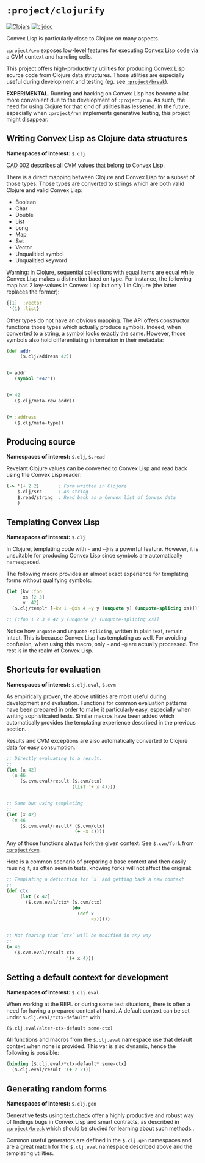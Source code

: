 # `:project/clojurify`

[![Clojars](https://img.shields.io/clojars/v/world.convex/clojurify.clj.svg)](https://clojars.org/world.convex/clojurify.clj)
[![cljdoc](https://cljdoc.org/badge/world.convex/clojurify.clj)](https://cljdoc.org/d/world.convex/clojurify.clj/CURRENT)

Convex Lisp is particularly close to Clojure on many aspects.

[`:project/cvm`](../cvm) exposes low-level features for executing Convex Lisp code via a CVM context and handling cells.

This project offers high-productivity utilities for producing Convex Lisp source code from Clojure data structures. Those
utilities are especially useful during development and testing (eg. see [`:project/break`](../break)).


**EXPERIMENTAL**. Running and hacking on Convex Lisp has become a lot more convenient due to the development of `:project/run`.
As such, the need for using Clojure for that kind of utilities has lessened. In the future, especially when `:project/run`
implements generative testing, this project might disappear.


## Writing Convex Lisp as Clojure data structures

**Namespaces of interest:** `$.clj`

[CAD 002](https://github.com/Convex-Dev/design/blob/main/cad/002_values/README.md) describes all CVM values that belong
to Convex Lisp.

There is a direct mapping between Clojure and Convex Lisp for a subset of those types. Those types are converted to strings
which are both valid Clojure and valid Convex Lisp:

- Boolean
- Char
- Double
- List
- Long
- Map
- Set
- Vector
- Unqualitied symbol
- Unqualitied keyword

Warning: in Clojure, sequential collections with equal items are equal while Convex Lisp makes a distinction baed on type.
For instance, the following map has 2 key-values in Convex Lisp but only 1 in Clojure (the latter replaces the former):

```clojure
{[1]  :vector
 '(1) :list}
```

Other types do not have an obvious mapping. The API offers constructor functions those types which actually produce symbols.
Indeed, when converted to a string, a symbol looks exactly the same. However, those symbols also hold differentiating information
in their metadata:

```clojure
(def addr
     ($.clj/address 42))


(= addr
   (symbol "#42"))


(= 42
   ($.clj/meta-raw addr))


(= :address
   ($.clj/meta-type))
```


## Producing source

**Namespaces of interest:** `$.clj`, `$.read`

Revelant Clojure values can be converted to Convex Lisp and read back using the Convex Lisp reader:

```clojure
(-> '(+ 2 2)       ; Form written in Clojure
    $.clj/src      ; As string
    $.read/string  ; Read back as a Convex list of Convex data
    )
```


## Templating Convex Lisp

**Namespaces of interest:** `$.clj`

In Clojure, templating code with `~` and `~@` is a powerful feature. However, it is unsuitable for producing Convex Lisp since symbols
are automatically namespaced.

The following macro provides an almost exact experience for templating forms without qualifying symbols:

```clojure
(let [kw :foo
      xs [2 3]
      y  42]
  ($.clj/templ* [~kw 1 ~@xs 4 ~y y (unquote y) (unquote-splicing xs)]))

;; [:foo 1 2 3 4 42 y (unquote y) (unquote-splicing xs)]
```

Notice how `unquote` and `unquote-splicing`, written in plain text, remain intact. This is because Convex Lisp has templating as well.
For avoiding confusion, when using this macro, only `~` and `~@` are actually processed. The rest is in the realm of Convex Lisp.


## Shortcuts for evaluation

**Namespaces of interest:** `$.clj.eval`, `$.cvm`

As empirically proven, the above utilities are most useful during development and evaluation. Functions for common evaluation patterns
have been prepared in order to make it particularly easy, especially when writing sophisticated tests. Similar macros have been added
which automatically provides the templating experience described in the previous section.

Results and CVM exceptions are also automatically converted to Clojure data for easy consumption.

```clojure
;; Directly evaluating to a result.
;;
(let [x 42]
  (= 46
     ($.cvm.eval/result ($.cvm/ctx)
                        (list '+ x 4))))


;; Same but using templating
;;
(let [x 42]
  (= 46
     ($.cvm.eval/result* ($.cvm/ctx)
                         (+ ~x 4))))
```

Any of those functions always fork the given context. See `$.cvm/fork` from [`:project/cvm`](../cvm).

Here is a common scenario of preparing a base context and then easily reusing it, as often seen in tests, knowing
forks will not affect the original:

```clojure
;; Templating a definition for `x` and getting back a new context
;;
(def ctx
     (let [x 42]
       ($.cvm.eval/ctx* ($.cvm/ctx)
                        (do
                          (def x
                               ~x)))))


;; Not fearing that `ctx` will be modified in any way
;;
(= 46
   ($.cvm.eval/result ctx
                      '(+ x 4)))
```


## Setting a default context for development

**Namespaces of interest:** `$.clj.eval`

When working at the REPL or during some test situations, there is often a need for having a prepared context at hand. A default context
can be set under `$.clj.eval/*ctx-default*` with:

```clojure
($.clj.eval/alter-ctx-default some-ctx)

```

All functions and macros from the `$.clj.eval` namespace use that default context when none is provided. This var is also dynamic, hence
the following is possible:

```clojure
(binding [$.clj.eval/*ctx-default* some-ctx]
  ($.clj.eval/result '(+ 2 2)))
```


## Generating random forms

**Namespaces of interest:** `$.clj.gen`

Generative tests using [test.check](https://github.com/clojure/test.check) offer a highly productive and robust way of findings bugs in
Convex Lisp and smart contracts, as described in [`:project/break`](../break) which should be studied for learning about such methods.. 

Common useful generators are defined in the `$.clj.gen` namespaces and are a great match for the `$.clj.eval` namespace described above and
the templating utilities.
